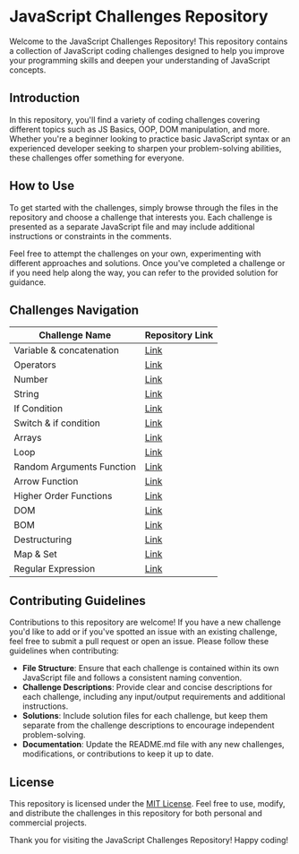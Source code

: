 # JavaScript Challenges Repository

Welcome to the JavaScript Challenges Repository! This repository contains a collection of JavaScript coding challenges designed to help you improve your programming skills and deepen your understanding of JavaScript concepts.

## Introduction

In this repository, you'll find a variety of coding challenges covering different topics such as JS Basics, OOP, DOM manipulation, and more. Whether you're a beginner looking to practice basic JavaScript syntax or an experienced developer seeking to sharpen your problem-solving abilities, these challenges offer something for everyone.

## How to Use

To get started with the challenges, simply browse through the files in the repository and choose a challenge that interests you. Each challenge is presented as a separate JavaScript file and may include additional instructions or constraints in the comments.

Feel free to attempt the challenges on your own, experimenting with different approaches and solutions. Once you've completed a challenge or if you need help along the way, you can refer to the provided solution for guidance.

## Challenges Navigation

| Challenge Name              | Repository Link                   |
|-----------------------------|-----------------------------------|
| Variable & concatenation    | [Link](JS%20Challenge%2001)       |
| Operators                   | [Link](JS%20Challenge%2002)       |
| Number                      | [Link](JS%20Challenge%2003)       |
| String                      | [Link](JS%20Challenge%2004)       |
| If Condition                | [Link](JS%20Challenge%2005)       |
| Switch & if condition       | [Link](JS%20Challenge%2006)       |
| Arrays                      | [Link](JS%20Challenge%2007)       |
| Loop                        | [Link](JS%20Challenge%2008)       |
| Random Arguments Function   | [Link](JS%20Challenge%2009)       |
| Arrow Function              | [Link](JS%20Challenge%2010)       |
| Higher Order Functions      | [Link](JS%20Challenge%2011)       |
| DOM                         | [Link](JS%20Challenge%2012)       |
| BOM                         | [Link](JS%20Challenge%2013)       |
| Destructuring               | [Link](JS%20Challenge%2014)       |
| Map & Set                   | [Link](JS%20Challenge%2015)       |
| Regular Expression          | [Link](JS%20Challenge%2016)       |

## Contributing Guidelines

Contributions to this repository are welcome! If you have a new challenge you'd like to add or if you've spotted an issue with an existing challenge, feel free to submit a pull request or open an issue. Please follow these guidelines when contributing:

- **File Structure**: Ensure that each challenge is contained within its own JavaScript file and follows a consistent naming convention.
- **Challenge Descriptions**: Provide clear and concise descriptions for each challenge, including any input/output requirements and additional instructions.
- **Solutions**: Include solution files for each challenge, but keep them separate from the challenge descriptions to encourage independent problem-solving.
- **Documentation**: Update the README.md file with any new challenges, modifications, or contributions to keep it up to date.

## License

This repository is licensed under the [MIT License](LICENSE). Feel free to use, modify, and distribute the challenges in this repository for both personal and commercial projects.

Thank you for visiting the JavaScript Challenges Repository! Happy coding!
